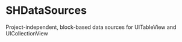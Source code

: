 SHDataSources
=============

Project-independent, block-based data sources for UITableView and UICollectionView
